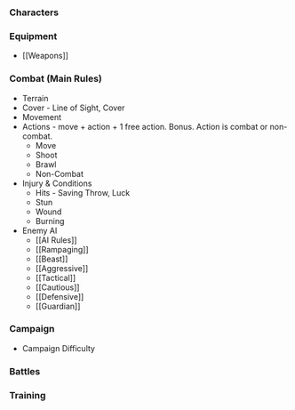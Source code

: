 
### Characters


### Equipment

* [[Weapons]]

### Combat (Main Rules)

* Terrain
* Cover - Line of Sight, Cover
* Movement
* Actions - move + action + 1 free action. Bonus.  Action is combat or non-combat.
	* Move
	* Shoot
	* Brawl
	* Non-Combat
* Injury & Conditions
	* Hits - Saving Throw, Luck
	* Stun
	* Wound
	* Burning
* Enemy AI
	* [[AI Rules]]
	* [[Rampaging]]
	* [[Beast]]
	* [[Aggressive]]
	* [[Tactical]]
	* [[Cautious]]
	* [[Defensive]]
	* [[Guardian]]

### Campaign

* Campaign Difficulty

### Battles


### Training
